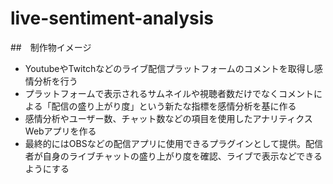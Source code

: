 # live-sentiment-analysis

##　制作物イメージ

- YoutubeやTwitchなどのライブ配信プラットフォームのコメントを取得し感情分析を行う
- プラットフォームで表示されるサムネイルや視聴者数だけでなくコメントによる「配信の盛り上がり度」という新たな指標を感情分析を基に作る
- 感情分析やユーザー数、チャット数などの項目を使用したアナリティクスWebアプリを作る
- 最終的にはOBSなどの配信アプリに使用できるプラグインとして提供。配信者が自身のライブチャットの盛り上がり度を確認、ライブで表示などできるようにする
